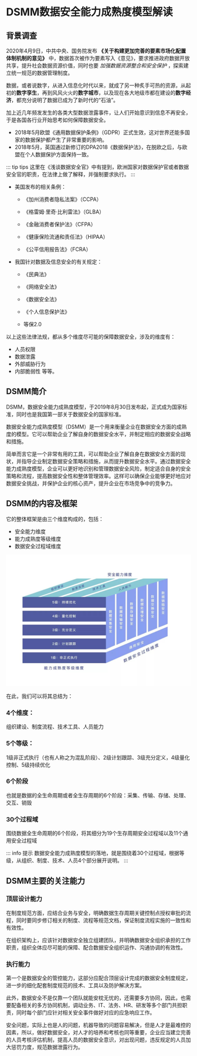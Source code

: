 # DSMM数据安全能力成熟度模型解读

## 背景调查

2020年4月9日，中共中央、国务院发布 **《关于构建更加完善的要素市场化配置体制机制的意见》** 中，数据首次被作为要素写入《意见》，要求推进政府数据开放共享，提升社会数据资源价值，同时也要 *加强数据资源整合和安全保护* ，探索建立统一规范的数据管理制度。

数据，或者说数字，从进入信息化时代以来，就成了另一种炙手可热的资源，从起初的**数字孪生**，再到风风火火的**数字城市**，以及现在各大地级市都在建设的**数字经济**，都充分说明了数据已成为了新时代的“石油”。

加上近几年频发发生的各类大型数据泄露事件，让人们开始意识到信息不再安全，于是各国各行业开始思考如何保障数据安全。

* 2018年5月欧盟《通用数据保护条例》（GDPR）正式生效，这对世界还能多国家的数据保护都产生了非常重要的影响。
* 2018年5月，英国通过新修订的DPA2018《数据保护法》，在脱欧之后，与欧盟在个人数据保护方面保持一致。

::: tip tips
这里在《浅谈数据安全官》中有提到，欧洲国家对数据保护官或者数据安全官的职责，在法律上做了解释，并强制要求执行。
:::
* 美国发布的相关条例：

    - 《加州消费者隐私法案》（CCPA）

    - 《格雷姆·里奇·比利雷法》（GLBA）

    - 《金融消费者保护法》（CFPA）

    - 《健康保险流通和责任法》（HIPAA）

    - 《公平信用报告法》（FCRA）

* 我国针对数据及信息安全的有关规定：

    - 《民典法》

    - 《网络安全法》

    - 《数据安全法》

    - 《个人信息保护法》

    - 等保2.0

以上这些法律法规，都从多个维度尽可能的保障数据安全，涉及的维度有：

* 人员权限
* 数据泄露
* 外部威胁行为
* 内部脆弱性
等等。

## DSMM简介
DSMM，数据安全能力成熟度模型，于2019年8月30日发布起，正式成为国家标准，同时也是我国第一部关于数据安全的国家标准。

数据安全能力成熟度模型（DSMM）是一个用来衡量企业在数据安全方面的成熟度的模型。它可以帮助企业了解自身的数据安全水平，并制定相应的数据安全战略和措施。

简单而言它是一个非常有用的工具，可以帮助企业了解自身在数据安全方面的现状，并指导企业制定数据安全策略和措施，从而提升数据安全水平。通过数据安全能力成熟度模型，企业可以更好地识别和管理数据安全风险，制定适合自身的安全策略和流程，提高数据安全性和整体管理效率。这样可以确保企业能够更好地应对数据安全挑战，并保护企业的核心资产，提升企业在市场竞争中的竞争力。

## DSMM的内容及框架
它的整体框架是由三个维度构成的，包括：

- 安全能力维度
- 能力成熟度等级维度
- 数据安全过程域维度

![数据安全能力成熟度模型架构](./image/%E6%95%B0%E6%8D%AE%E5%AE%89%E5%85%A8%E8%83%BD%E5%8A%9B%E6%88%90%E7%86%9F%E5%BA%A6%E6%A8%A1%E5%9E%8B%E6%9E%B6%E6%9E%84%E5%9B%BE.jpg)

在此，我们可以将其总结为：

### 4个维度：
组织建设、制度流程、技术工具、人员能力
### 5个等级：
1级非正式执行（也有人称之为混乱阶段）、2级计划跟踪、3级充分定义，4级量化控制、5级持续优化
### 6个阶段
也就是数据的全生命周期或者全生存周期的6个阶段：采集、传输、存储、处理、交互、销毁
### 30个过程域
围绕数据全生命周期的6个阶段，将其细分为19个生存周期安全过程域以及11个通用安全过程域

::: info 提示
数据安全能力成熟度模型的落地，就是围绕着30个过程域，根据等级，从组织、制度、技术、人员4个部分展开说明。
:::

## DSMM主要的关注能力
### 顶层设计能力
在制度规范方面，应结合业务与安全，明确数据生存周期关键控制点授权审批的流程，同时要同步修订相关的制度、流程等规范文档，保证制度流程实施的一致性和有效性。

在组织架构上，应该针对数据安全独立组建团队，并明确数据安全组织承担的工作职责，组织全体应尽可能的保障、配合数据安全组织运作、沟通协调的有效性。

### 执行能力
第一个是数据安全的管控能力，这部分应配合顶层设计完成的数据安全制度规定，进一步的细化配套制度规范的技术、工具以及防护解决方案。

此外，数据安全不是仅靠一个团队就能安枕无忧的，还需要多方协同，因此，也需要配备相关的多方协同机制，调动业务、IT、法务、HR、研发等多个部门共担职责，同时每个部门应针对相关安全事件做好对应的应急响应工作。

安全问题，实际上也是人的问题，机器导致的问题容易解决，但是人才是最难控的因素，所以，做好数据安全，对人才的培养和考核也同等重要，企业应当建立完善的人员考核评估机制，提高人员的数据安全意识，对出现问题，违反规定的人员加大惩罚力度，规范数据泄露行为。